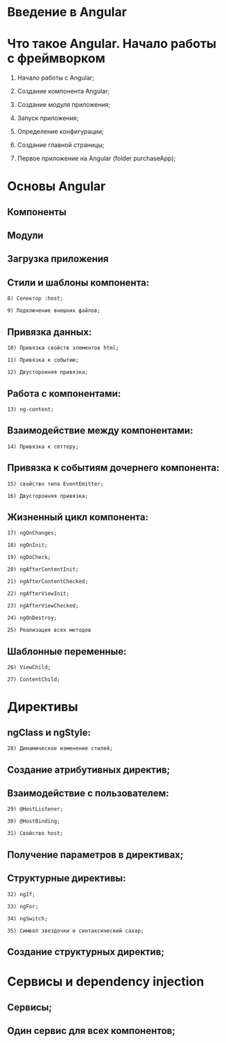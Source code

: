 # Введение в Angular

# Что такое Angular. Начало работы с фреймворком

1) Начало работы c Angular;

2) Создание компонента Angular;

3) Создание модуля приложения;

4) Запуск приложения;

5) Определение конфигурации;

6) Создание главной страницы;

7) Первое приложение на Angular (folder purchaseApp);

# Основы Angular

## Компоненты

## Модули

## Загрузка приложения

## Стили и шаблоны компонента:

	8) Селектор :host;

	9) Подключение внешних файлов;

## Привязка данных:

	10) Привязка свойств элементов html;

	11) Привязка к событию;

	12) Двусторонняя привязка;

## Работа с компонентами:

	13) ng-content;

## Взаимодействие между компонентами:

	14) Привязка к сеттеру;

## Привязка к событиям дочернего компонента:

	15) свойство типа EventEmitter;

	16) Двусторонняя привязка;

## Жизненный цикл компонента:

	17) ngOnChanges;

	18) ngOnInit;

	19) ngDoCheck;

	20) ngAfterContentInit;

	21) ngAfterContentChecked;

	22) ngAfterViewInit;

	23) ngAfterViewChecked;

	24) ngOnDestroy;

	25) Реализация всех методов

## Шаблонные переменные:

	26) ViewChild;

	27) ContentChild;

# Директивы

## ngClass и ngStyle:

	28) Динамическое изменение стилей;

## Создание атрибутивных директив;

## Взаимодействие с пользователем:

	29) @HostListener;

	30) @HostBinding;

	31) Свойство host;

## Получение параметров в директивах;

## Структурные директивы:

	32) ngIf;

	33) ngFor;

	34) ngSwitch;

	35) Символ звездочки и синтаксический сахар;

## Создание структурных директив;

# Сервисы и dependency injection

## Сервисы;

## Один сервис для всех компонентов;